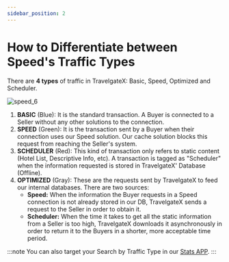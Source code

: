 ```yaml
---
sidebar_position: 2
---
```


# How to Differentiate between Speed's Traffic Types

There are **4 types** of traffic in TravelgateX: Basic, Speed, Optimized and Scheduler. 

![speed_6](https://storage.travelgate.com/kbase/speed_6.jpg)

1. **BASIC** (Blue): It is the standard transaction. A Buyer is connected to a Seller without any other solutions to the connection.
1. **SPEED** (Green): It is the transaction sent by a Buyer when their connection uses our Speed solution. Our cache solution blocks this request from reaching the Seller's system. 
1. **SCHEDULER** (Red): This kind of transaction only refers to static content (Hotel List, Descriptive Info, etc). A transaction is tagged as "Scheduler" when the information requested is stored in TravelgateX' Database (Offline).
1. **OPTIMIZED** (Gray): These are the requests sent by TravelgateX to feed our internal databases. There are two sources:
	- **Speed:** When the information the Buyer requests in a Speed connection is not already stored in our DB, TravelgateX sends a request to the Seller in order to obtain it.
	- **Scheduler:** When the time it takes to get all the static information from a Seller is too high, TravelgateX downloads it asynchronously in order to return it to the Buyers in a shorter, more acceptable time period.

:::note
You can also target your Search by Traffic Type in our [Stats APP](https://knowledge.travelgate.com/stats-app).
:::
 